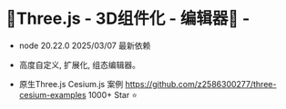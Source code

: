 # 🍃Three.js - 3D组件化 - 编辑器🍁 -

- node 20.22.0 2025/03/07 最新依赖

- 高度自定义, 扩展化, 组态编辑器。

- 原生Three.js Cesium.js 案例 https://github.com/z2586300277/three-cesium-examples 1000+ Star ⭐


